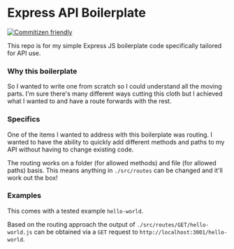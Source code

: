 # Express API Boilerplate
[![Commitizen friendly](https://img.shields.io/badge/commitizen-friendly-brightgreen.svg)](http://commitizen.github.io/cz-cli/)

This repo is for my simple Express JS boilerplate code specifically tailored for API use.

### Why this boilerplate

So I wanted to write one from scratch so I could understand all the moving parts. I'm sure there's many different ways cutting this cloth but I achieved what I wanted to and have a route forwards with the rest.

### Specifics

One of the items I wanted to address with this boilerplate was routing. I wanted to have the ability to quickly add different methods and paths to my API without having to change existing code.

The routing works on a folder (for allowed methods) and file (for allowed paths) basis. This means anything in `./src/routes` can be changed and it'll work out the box!

### Examples

This comes with a tested example `hello-world`.

Based on the routing approach the output of `./src/routes/GET/hello-world.js` can be obtained via a `GET` request to `http://localhost:3001/hello-world`.
